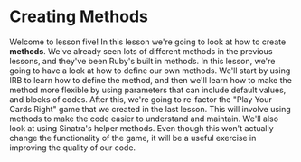 # Creating Methods

Welcome to lesson five! In this lesson we're going to look at how to create **methods**. We've already seen lots of different methods in the previous lessons, and they've been Ruby's built in methods. In this lesson, we're going to have a look at how to define our own methods. We'll start by using IRB to learn how to define the method, and then we'll learn how to make the method more flexible by using parameters that can include default values, and blocks of codes. After this, we're going to re-factor the "Play Your Cards Right" game that we created in the last lesson. This will involve using methods to make the code easier to understand and maintain. We'll also look at using Sinatra's helper methods. Even though this won't actually change the functionality of the game, it will be a useful exercise in improving the quality of our code.